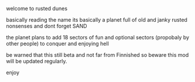 welcome to rusted dunes 

basically reading the name its basically a planet full of old and janky rusted nonsenses and dont forget SAND 

the planet plans to add 18 sectors of fun and optional sectors (propobaly by other people) to conquer and enjoying hell

be warned that this still beta and not far from Finnished so beware this mod will be updated regularly.

enjoy
